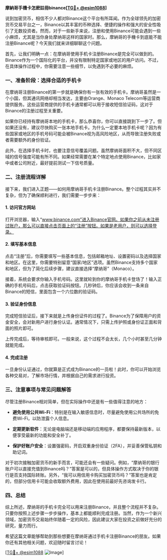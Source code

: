 **摩納哥手機卡怎麽註冊binance[[TG💪+ @esim1088](https://t.me/s/esim1088)]**

说到加密货币，相信不少人都对Binance这个平台有所耳闻。作为全球领先的加密货币交易平台之一，Binance以其丰富的币种选择、便捷的操作和强大的安全性吸引了无数投资者。然而，对于一些新手来说，注册和使用Binance可能会遇到一些小麻烦，尤其是当你身处摩纳哥这样的国家时。那么，摩納哥的手機卡到底能不能注册Binance呢？今天我们就来详细聊聊这个问题。

首先，让我们明确一点：在摩纳哥使用手机卡注册Binance是完全可以做到的。Binance作为一个国际化的平台，并没有限制特定国家或地区的用户访问。不过，在具体操作过程中，你需要注意一些细节，以免遇到不必要的麻烦。

### 一、准备阶段：选择合适的手机卡

在摩纳哥注册Binance的第一步就是确保你有一张有效的手机卡。摩纳哥虽然是一个小国，但其通讯网络却相当发达，主要由Orange、Monaco Telecom等运营商提供服务。这些运营商提供的手机卡通常都可以用于接收短信验证码，这对于Binance的注册过程至关重要。

如果你已经持有摩纳哥本地的手机卡，那么恭喜你，你可以直接跳到下一步了。但如果还没有，建议尽快购买一张本地手机卡。为什么一定要本地手机卡呢？因为有些国家或地区的手机号码可能会被Binance视为高风险地区，从而导致注册失败或者需要额外的身份验证。

此外，在选择手机卡时，也要注意信号覆盖问题。虽然摩纳哥面积不大，但不同区域的信号强度可能有所不同。如果经常需要在某个特定地点使用Binance，比如家中或者公司附近，最好提前测试一下信号质量。

### 二、注册流程详解

接下来，我们进入正题——如何用摩纳哥手机卡注册Binance。整个过程其实并不复杂，但为了确保顺利进行，我们需要一步步来：

#### 1. 访问官方网站

打开浏览器，输入“www.binance.com”进入Binance官网。如果你之前从未注册过账户，那么可以直接点击页面上的“注册”按钮。如果是老用户，则可以选择登录。

#### 2. 填写基本信息

点击“注册”后，你需要填写一些基本信息，包括邮箱地址、设置密码以及选择国家和地区。在这里，你需要特别留意“国家/地区”选项。虽然Binance支持多个国家和地区，但为了简化后续步骤，建议直接选择“摩纳哥”（Monaco）。

接着，系统会要求你输入手机号码。这里就轮到你的摩纳哥手机卡登场了！输入正确的手机号码后，点击获取验证码按钮。几秒钟后，你应该会收到一条来自Binance的短信，里面包含一个六位数的验证码。

#### 3. 验证身份信息

完成短信验证后，接下来就是上传身份证件的过程了。Binance为了保障用户的资金安全，会对新用户进行身份认证。通常情况下，只需上传护照或身份证正面和背面的照片即可。

上传完成后，等待审核即可。一般来说，这个过程不会太长，几个小时甚至几分钟就能完成。

#### 4. 完成注册

一旦身份认证通过，你就算是正式成为Binance的一员啦！此时，你可以开始浏览各种交易对，了解市场行情，并根据自己的需求进行投资。

### 三、注意事项与常见问题解答

尽管注册Binance相对简单，但在实际操作中还是有一些值得注意的地方：

- **避免使用公共Wi-Fi**：特别是在输入敏感信息时，尽量避免使用公共场所的免费Wi-Fi，以防泄露个人信息。
  
- **定期更新软件**：无论是电脑端还是移动端的应用程序，都要保持最新版本，以便享受最新的功能和安全补丁。

- **保护好账户安全**：设置强密码，开启双重身份验证（2FA），并妥善保管私钥和助记词。

对于初次接触加密货币的新手而言，可能还会有一些疑问。例如，“摩纳哥的银行账户可以直接充值到Binance吗？”答案是可以的，但具体操作方式取决于你的银行是否支持国际转账。另外，“我可以用信用卡购买加密货币吗？”答案也是肯定的，但部分信用卡可能会收取额外费用，因此在使用前最好先咨询发卡行。

### 四、总结

综上所述，摩纳哥的手机卡完全可以用来注册Binance，并且整个流程并不复杂。只要你按照上述步骤一步步操作，基本上都能顺利完成注册。当然，作为一个新兴领域，加密货币交易始终伴随着一定的风险，因此建议大家在投资之前做好充分的研究，量力而行。

希望这篇文章能够帮助到那些想要在摩纳哥通过手机卡注册Binance的朋友。如果你还有其他相关问题，欢迎随时留言讨论！

[[TG💪+ @esim1088](https://t.me/s/esim1088) ![Image](https://i.postimg.cc/4NQfJmqS/Snipaste-2025-05-13-00-14-12.png)]